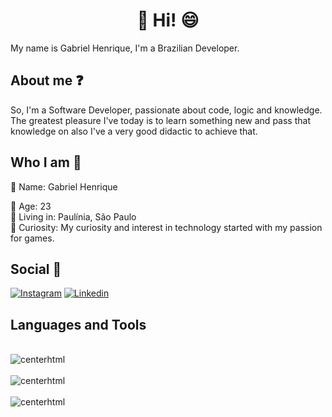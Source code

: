 # <h1 align="center"> 👋 Hi! 😄</h1>
<div>

  My name is Gabriel Henrique, I'm a Brazilian Developer.
<div>

## About me ❓<div>
So, I'm a Software Developer, passionate about code, logic and knowledge. The greatest pleasure I've today is to learn something new and pass that knowledge on also I've a very good didactic to achieve that.
<div>
  
## Who I am 🧠<div>
🔹 Name: Gabriel Henrique <div>
🔸 Age: 23 <div>
🔹 Living in: Paulínia, São Paulo <div>
🔸 Curiosity: My curiosity and interest in technology started with my passion for games.<div>
<div>

## Social 🤵<div>
[![Instagram](https://img.shields.io/badge/Instagram-E4405F?style=for-the-badge&logo=instagram&logoColor=white
)](https://www.instagram.com/gabrielleanflin/)
[![Linkedin](https://img.shields.io/badge/LinkedIn-0077B5?style=for-the-badge&logo=linkedin&logoColor=white
)](https://www.linkedin.com/in/gabrielleanflinhenriquemoreira/)

## Languages and Tools
<div style="display: inline_block"><br/> <img allign="center" alt="centerhtml" src="https://img.shields.io/badge/HTML5-E34F26?style=for-the-badge&logo=html5&logoColor=white" /> <div style="display: inline_block"><br/> <img allign="center" alt="centerhtml" src="https://img.shields.io/badge/CSS3-1572B6?style=for-the-badge&logo=css3&logoColor=white" /> <div style="display: inline_block"><br/> <img allign="center" alt="centerhtml" src="https://img.shields.io/badge/JavaScript-F7DF1E?style=for-the-badge&logo=javascript&logoColor=black" />
          
